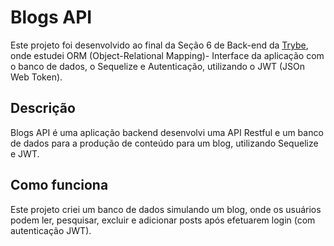 # Blogs API

Este projeto foi desenvolvido ao final da Seção 6 de Back-end da [Trybe](https://www.betrybe.com/), onde estudei ORM (Object-Relational Mapping)- Interface da aplicação com o banco de dados, o Sequelize e Autenticação, utilizando o JWT (JSOn Web Token).

## Descrição

Blogs API é uma aplicação backend desenvolvi uma API Restful e um banco de dados para a produção de conteúdo para um blog, utilizando Sequelize e JWT. 

## Como funciona

Este projeto criei um banco de dados simulando um blog, onde os usuários podem ler, pesquisar, excluir e adicionar posts após efetuarem login (com autenticação JWT).

